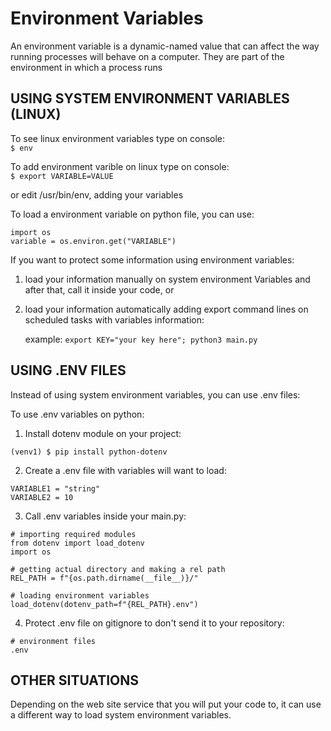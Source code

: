 # Environment Variables
An environment variable is a dynamic-named value that can affect 
the way running processes will behave on a computer. 
They are part of the environment in which a process runs

## USING SYSTEM ENVIRONMENT VARIABLES (LINUX)

To see linux environment variables type on console:<br>
`$ env`

To add environment varible on linux type on console:<br>
`$ export VARIABLE=VALUE`

or edit /usr/bin/env, adding your variables

To load a environment variable on python file, you can use:    
    
```
import os
variable = os.environ.get("VARIABLE")
```

If you want to protect some information using environment variables:

1. load your information manually on system environment Variables
    and after that, call it inside your code, or
    
2. load your information automatically adding export command lines on 
    scheduled tasks with variables information:
    
    example: `export KEY="your key here"; python3 main.py`

## USING .ENV FILES

Instead of using system environment variables, you can use .env files:

To use .env variables on python:
1. Install dotenv module on your project:
        
`(venv1) $ pip install python-dotenv`

2. Create a .env file with variables will want to load:
```
VARIABLE1 = "string"
VARIABLE2 = 10
```
3. Call .env variables inside your main.py:
        
```
# importing required modules
from dotenv import load_dotenv
import os

# getting actual directory and making a rel path
REL_PATH = f"{os.path.dirname(__file__)}/"

# loading environment variables
load_dotenv(dotenv_path=f"{REL_PATH}.env")
```

4. Protect .env file on gitignore to don't send it to your repository:
        
```
# environment files
.env
```

## OTHER SITUATIONS

Depending on the web site service that you will put your code to,
it can use a different way to load system environment variables.